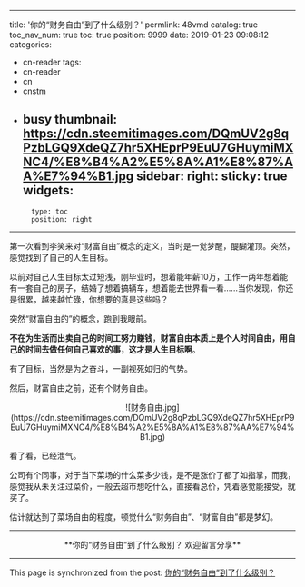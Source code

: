 
---
title: '你的“财务自由”到了什么级别？'
permlink: 48vmd
catalog: true
toc_nav_num: true
toc: true
position: 9999
date: 2019-01-23 09:08:12
categories:
- cn-reader
tags:
- cn-reader
- cn
- cnstm
- busy
thumbnail: https://cdn.steemitimages.com/DQmUV2g8qPzbLGQ9XdeQZ7hr5XHEprP9EuU7GHuymiMXNC4/%E8%B4%A2%E5%8A%A1%E8%87%AA%E7%94%B1.jpg
sidebar:
    right:
        sticky: true
widgets:
    -
        type: toc
        position: right
---


第一次看到李笑来对“财富自由”概念的定义，当时是一觉梦醒，醍醐灌顶。突然，感觉找到了自己的人生目标。

以前对自己人生目标太过短浅，刚毕业时，想着能年薪10万，工作一两年想着能有一套自己的房子，结婚了想着搞辆车，想着能去世界看一看......当你发现，你还是很累，越来越忙碌，你想要的真是这些吗？

突然“财富自由的”的概念，跑到我眼前。

**不在为生活而出卖自己的时间工努力赚钱**，**财富自由本质上是个人时间自由，用自己的时间去做任何自己喜欢的事，这才是人生目标啊**。

有了目标，当然是为之奋斗，一副视死如归的气势。

然后，财富自由之前，还有个财务自由。

<center>![财务自由.jpg](https://cdn.steemitimages.com/DQmUV2g8qPzbLGQ9XdeQZ7hr5XHEprP9EuU7GHuymiMXNC4/%E8%B4%A2%E5%8A%A1%E8%87%AA%E7%94%B1.jpg)</center>

看了看，已经泄气。

公司有个同事，对于当下菜场的什么菜多少钱，是不是涨价了都了如指掌，而我，感觉我从未关注过菜价，一般去超市想吃什么，直接看总价，凭着感觉能接受，就买了。

估计就达到了菜场自由的程度，顿觉什么“财务自由”、“财富自由”都是梦幻。

---

<center>**你的“财务自由”到了什么级别？
欢迎留言分享**</center>

- - -

This page is synchronized from the post: [你的“财务自由”到了什么级别？](https://steemit.com/@yellowbird/48vmd)
